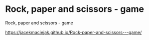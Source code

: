 # Rock, paper and scissors - game
Rock, paper and scissors - game

https://jacekmaciejak.github.io/Rock-paper-and-scissors---game/
